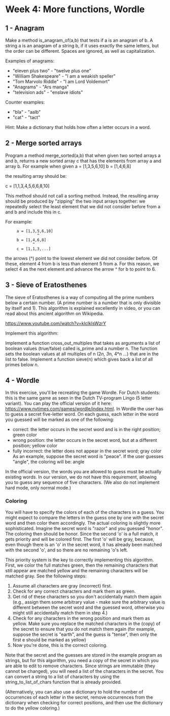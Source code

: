 # Week 4: More functions, Wordle

## 1 - Anagram 
Make a method is_anagram_of(a,b) that tests if a is an anagram of b. A string a is an anagram of a string b, if it uses exactly the same letters, but the order can be different. Spaces are ignored, as well as capitalization.

Examples of anagrams:

- "eleven plus two" - "twelve plus one"
- "William Shakespeare" - "I am a weakish speller"
- "Tom Marvolo Riddle" - "I am Lord Voldemort"
- "Anagrams" - "Ars manga" 
- "television ads" - "enslave idiots"

Counter examples:

- "bla" - "aalb"
- "cat" - "tact"

Hint: Make a dictionary that holds how often a letter occurs in a word. 


## 2 - Merge sorted arrays 
 Program a method merge_sorted(a,b) that when given two sorted arrays a and b, returns a new sorted array c that has the elements from array a and array b. For example when given
a = [1,3,5,6,10]
b = [1,4,6,8]

the resulting array should be:

c = [1,1,3,4,5,6,6,8,10]

This method should not call a sorting method. Instead, the resulting array should be produced by "zipping" the two input arrays together: we repeatedly select the least element that we did not consider before from a and b and include this in c.

For example:
```
     a = [1,3,5,6,10]
              ^
     b = [1,4,6,8]
            ^
     c = [1,1,3,...]
```
the arrows (^) point to the lowest element we did not consider before. Of these, element 4 from b is less than element 5 from a. For this reason, we select 4 as the next element and advance the arrow ^ for b to point to 6.


## 3 - Sieve of Eratosthenes 
The sieve of Eratosthenes is a way of computing all the prime numbers below a certain number. (A prime number is a number that is only divisible by itself and 1). This algorithm is explained excellently in video, or you can read about this ancient algorithm on Wikipedia.

https://www.youtube.com/watch?v=klcIklsWzrY

Implement this algorithm:

Implement a function cross_out_multiples that takes as arguments a list of boolean values (true/false) called is_prime and a number n. The function sets the boolean values at all multiples of n (2*n, 3*n, 4*n ...) that are in the list to false.
Implement a function sieve(n)  which gives back a list of all primes below n. 


## 4 - Wordle
In this exercise, you'll be recreating the game Wordle. For Dutch students: this is the same game as seen in the Dutch TV-program Lingo (5 letter variant).  You can play the official version of it here: https://www.nytimes.com/games/wordle/index.html. In Wordle the user has to guess a secret five-letter word. On each guess, each letter in the word you guessed will be marked as one of the following:

- correct: the letter occurs in the secret word and is in the right position; green color
- wrong position: the letter occurs in the secret word, but at a different position; yellow color
- fully incorrect: the letter does not appear in the secret word; gray color
As an example, suppose the secret word is "peace". If the user guesses "angle", the coloring will be: angle

In the official version, the words you are allowed to guess must be actually existing words. In our version, we do not have this requirement, allowing you to guess any sequence of five characters. (We also do not implement hard mode, only normal mode.)


### Coloring
You will have to specify the colors of each of the characters in a guess. You might expect to compare the letters in the guess one by one with the secret word and then color them accordingly. The actual coloring is slightly more sophisticated. Imagine the secret word is "razor" and you guessed "honor". The coloring then should be honor. Since the second 'o' is a full match, it gets priority and will be colored first. The first 'o' will be gray, because, even though there is an 'o' in the secret word, it has already been matched with the second 'o', and so there are no remaining 'o's left.

This priority system is the key to correctly implementing this algorithm. First, we color the full matches green, then the remaining characters that still appear are matched yellow and the remaining characters will be matched gray. See the following steps:

1. Assume all characters are gray (incorrect) first.
2. Check for any correct characters and mark them as green.
3. Get rid of these characters so you don't accidentally match them again (e.g., assign them some arbitrary value - make sure the arbitrary value is different between the secret word and the guessed word, otherwise you might still accidentally match them in step 4.)
4. Check for any characters in the wrong position and mark them as yellow. Make sure you replace the matched characters in the (copy) of the secret to ensure that you do not match them again (for example, suppose the secret is "earth", and the guess is "tense", then only the first e should be marked as yellow)
5. Now you're done, this is the correct coloring.

Note that the secret and the guesses are stored in the example program as strings, but for this algorithm, you need a copy of the secret in which you are able to edit to remove characters. Since strings are immutable (they cannot be changed), you will need a list of the characters in the secret. You can convert a string to a list of characters by using the string_to_list_of_chars function that is already provided.

(Alternatively, you can also use a dictionary to hold the number of occurrences of each letter in the secret, remove occurrences from the dictionary when checking for correct positions, and then use the dictionary to do the yellow coloring.) 
